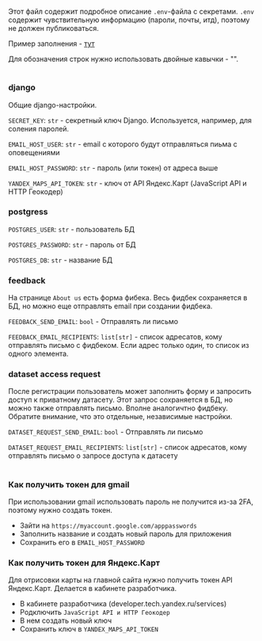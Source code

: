 Этот файл содержит подробное описание `.env`-файла с секретами.
`.env` содержит чувствительную информацию (пароли, почты, итд), поэтому не должен публиковаться.

Пример заполнения - [тут](/example.env)

Для обозначения строк нужно использовать двойные кавычки - "".

#

### django
Общие django-настройки.

`SECRET_KEY`: `str` - секретный ключ Django. Используется, например, для  соления паролей.

`EMAIL_HOST_USER`: `str` - email с которого будут отправляться пиьма с оповещениями

`EMAIL_HOST_PASSWORD`: `str` - пароль (или токен) от адреса выше

`YANDEX_MAPS_API_TOKEN`: `str` - ключ от API Яндекс.Карт (JavaScript API и HTTP Геокодер)

### postgress
`POSTGRES_USER`: `str` - пользователь БД

`POSTGRES_PASSWORD`: `str` - пароль от БД

`POSTGRES_DB`: `str` - название БД

### feedback
На странице `About us` есть форма фибека.
Весь фидбек сохраняется в БД, но можно еще отправлять email при создании фидбека.

`FEEDBACK_SEND_EMAIL`: `bool` - Отправлять ли письмо

`FEEDBACK_EMAIL_RECIPIENTS`: `list[str]` - список адресатов, кому отправлять письмо с фидбеком.
Если адрес только один, то список из одного элемента.

### dataset access request
После регистрации пользователь может заполнить форму и запросить доступ к приватному датасету.
Этот запрос сохраняется в БД, но можно также отправлять письмо.
Вполне аналогичтно фидбеку.
Обратите внимание, что это отдельные, независимые настройки.

`DATASET_REQUEST_SEND_EMAIL`: `bool` - Отправлять ли письмо

`DATASET_REQUEST_EMAIL_RECIPIENTS`: `list[str]` - список адресатов, кому отправлять письмо о запросе доступа к датасету

#

### Как получить токен для gmail
При использовании gmail использовать пароль не получится из-за 2FA, поэтому нужно создать токен.

- Зайти на `https://myaccount.google.com/apppasswords`
- Заполнить название и создать новый пароль для приложения
- Сохранить его в `EMAIL_HOST_PASSWORD`

### Как получить токен для Яндекс.Карт
Для отрисовки карты на главной сайта нужно получить токен API Яндекс.Карт.
Делается в кабинете разработчика.

- В кабинете разработчика (developer.tech.yandex.ru/services)
- Родключить `JavaScript API и HTTP Геокодер`
- В нем создать новый ключ
- Сохранить ключ в `YANDEX_MAPS_API_TOKEN`
